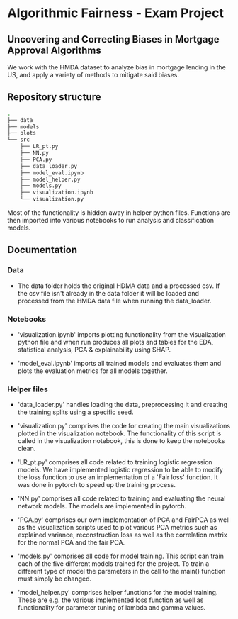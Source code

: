 # Algorithmic Fairness - Exam Project
## Uncovering and Correcting Biases in Mortgage Approval Algorithms

We work with the HMDA dataset to analyze bias in mortgage lending in the US, and apply a variety of methods to mitigate said biases.

## Repository structure
```bash
.
├── data
├── models
├── plots
└── src
    ├── LR_pt.py
    ├── NN.py
    ├── PCA.py
    ├── data_loader.py
    ├── model_eval.ipynb
    ├── model_helper.py
    ├── models.py
    ├── visualization.ipynb
    └── visualization.py
```

Most of the functionality is hidden away in helper python files. Functions are then imported into various notebooks to run analysis and classification models.

## Documentation
### Data
- The data folder holds the original HDMA data and a processed csv. If the csv file isn't already in the data folder it will be loaded and processed from the HMDA data file when running the data_loader.

### Notebooks
- 'visualization.ipynb' imports plotting functionality from the visualization python file and when run produces all plots and tables for the EDA, statistical analysis, PCA & explainability using SHAP.

- 'model_eval.ipynb' imports all trained models and evaluates them and plots the evaluation metrics for all models together.

### Helper files
- 'data_loader.py' handles loading the data, preprocessing it and creating the training splits using a specific seed.

- 'visualization.py' comprises the code for creating the main visualizations plotted in the visualization notebook. The functionality of this script is called in the visualization notebook, this is done to keep the notebooks clean.

- 'LR_pt.py' comprises all code related to training logistic regression models. We have implemented logistic regression to be able to modify the loss function to use an implementation of a 'Fair loss' function. It was done in pytorch to speed up the training process.

- 'NN.py' comprises all code related to training and evaluating the neural network models. The models are implemented in pytorch.

- 'PCA.py' comprises our own implementation of PCA and FairPCA as well as the visualization scripts used to plot various PCA metrics such as explained variance, reconstruction loss as well as the correlation matrix for the normal PCA and the fair PCA.

- 'models.py' comprises all code for model training. This script can train each of the five different models trained for the project. To train a different type of model the parameters in the call to the main() function must simply be changed.

- 'model_helper.py' comprises helper functions for the model training. These are e.g. the various implemented loss function as well as functionality for parameter tuning of lambda and gamma values.

